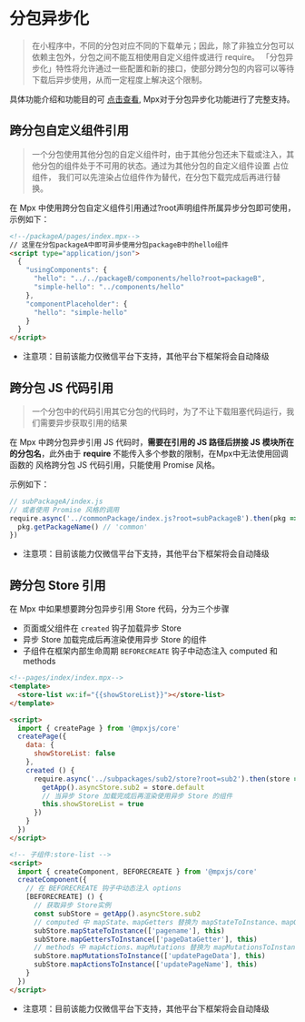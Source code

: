 # 分包异步化

>在小程序中，不同的分包对应不同的下载单元；因此，除了非独立分包可以依赖主包外，分包之间不能互相使用自定义组件或进行 require。
「分包异步化」特性将允许通过一些配置和新的接口，使部分跨分包的内容可以等待下载后异步使用，从而一定程度上解决这个限制。

具体功能介绍和功能目的可 [点击查看](https://developers.weixin.qq.com/miniprogram/dev/framework/subpackages/async.html), Mpx对于分包异步化功能进行了完整支持。

## 跨分包自定义组件引用
>一个分包使用其他分包的自定义组件时，由于其他分包还未下载或注入，其他分包的组件处于不可用的状态。通过为其他分包的自定义组件设置 占位组件，
我们可以先渲染占位组件作为替代，在分包下载完成后再进行替换。
> 
在 Mpx 中使用跨分包自定义组件引用通过?root声明组件所属异步分包即可使用，示例如下：
```html
<!--/packageA/pages/index.mpx-->
// 这里在分包packageA中即可异步使用分包packageB中的hello组件
<script type="application/json">
  {
    "usingComponents": {
      "hello": "../../packageB/components/hello?root=packageB",
      "simple-hello": "../components/hello"
    },
    "componentPlaceholder": {
      "hello": "simple-hello"
    }
  }
</script>
```
- 注意项：目前该能力仅微信平台下支持，其他平台下框架将会自动降级

## 跨分包 JS 代码引用
>一个分包中的代码引用其它分包的代码时，为了不让下载阻塞代码运行，我们需要异步获取引用的结果

在 Mpx 中跨分包异步引用 JS 代码时，**需要在引用的 JS 路径后拼接 JS 模块所在的分包名**，此外由于 **require** 不能传入多个参数的限制，在Mpx中无法使用回调函数的
风格跨分包 JS 代码引用，只能使用 Promise 风格。

示例如下：
```js
// subPackageA/index.js
// 或者使用 Promise 风格的调用
require.async('../commonPackage/index.js?root=subPackageB').then(pkg => {
  pkg.getPackageName() // 'common'
})
```
- 注意项：目前该能力仅微信平台下支持，其他平台下框架将会自动降级

## 跨分包 Store 引用
在 Mpx 中如果想要跨分包异步引用 Store 代码，分为三个步骤
- 页面或父组件在 `created` 钩子加载异步 Store
- 异步 Store 加载完成后再渲染使用异步 Store 的组件
- 子组件在框架内部生命周期 `BEFORECREATE` 钩子中动态注入 computed 和 methods
```html
<!--pages/index/index.mpx-->
<template>
  <store-list wx:if="{{showStoreList}}"></store-list>
</template>

<script>
  import { createPage } from '@mpxjs/core'
  createPage({
    data: {
      showStoreList: false
    },
    created () {
      require.async('../subpackages/sub2/store?root=sub2').then(store => {
        getApp().asyncStore.sub2 = store.default
        // 当异步 Store 加载完成后再渲染使用异步 Store 的组件
        this.showStoreList = true
      })
    }
  })
</script>

<!-- 子组件:store-list -->
<script>
  import { createComponent, BEFORECREATE } from '@mpxjs/core'
  createComponent({
    // 在 BEFORECREATE 钩子中动态注入 options
    [BEFORECREATE] () {
      // 获取异步 Store实例
      const subStore = getApp().asyncStore.sub2
      // computed 中 mapState、mapGetters 替换为 mapStateToInstance、mapGettersToInstance，最后一个参数必须传当前 component 实例 this
      subStore.mapStateToInstance(['pagename'], this)
      subStore.mapGettersToInstance(['pageDataGetter'], this)
      // methods 中 mapActions、mapMutations 替换为 mapMutationsToInstance、mapActionsToInstance，最后一个参数必须传当前 component 实例 this
      subStore.mapMutationsToInstance(['updatePageData'], this)
      subStore.mapActionsToInstance(['updatePageName'], this)
    }
  })
</script>
```
- 注意项：目前该能力仅微信平台下支持，其他平台下框架将会自动降级

